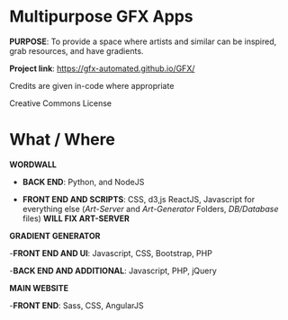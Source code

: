 # Multipurpose GFX Apps
**PURPOSE**: To provide a space where artists and similar can be inspired, grab resources, and have gradients.


**Project link**: https://gfx-automated.github.io/GFX/

Credits are given in-code where appropriate

Creative Commons License

# What / Where

**WORDWALL**


 - **BACK END**: Python, and NodeJS
 
 -  **FRONT END AND SCRIPTS**: CSS, d3,js ReactJS, Javascript for everything else (*Art-Server* and *Art-Generator* Folders, *DB/Database* files) **WILL FIX ART-SERVER**


**GRADIENT GENERATOR**

-**FRONT END AND UI**: Javascript, CSS, Bootstrap, PHP

-**BACK END AND ADDITIONAL**: Javascript, PHP, jQuery

**MAIN WEBSITE**

-**FRONT END**: Sass, CSS, AngularJS







